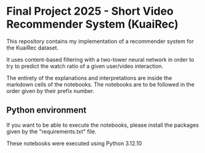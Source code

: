 # Final Project 2025 - Short Video Recommender System (KuaiRec)

This repository contains my implementation of a recommender system for the KuaiRec dataset.

It uses content-based filtering with a two-tower neural network in order to try to predict the watch ratio of a given user/video interaction.

The entirety of the explanations and interpretations are inside the markdown cells of the notebooks.
The notebooks are to be followed in the order given by their prefix number.

## Python environment

If you want to be able to execute the notebooks, please install the packages given by the "requirements.txt" file.

These notebooks were executed using Python 3.12.10
